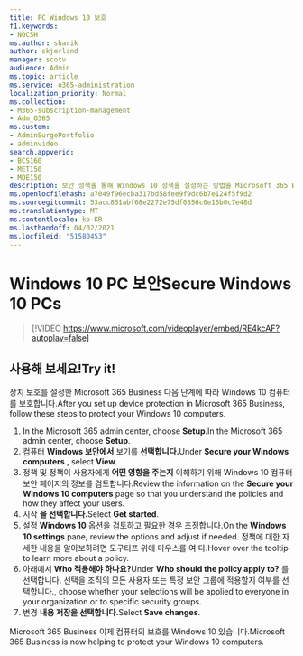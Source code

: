 ```yaml
---
title: PC Windows 10 보호
f1.keywords:
- NOCSH
ms.author: sharik
author: skjerland
manager: scotv
audience: Admin
ms.topic: article
ms.service: o365-administration
localization_priority: Normal
ms.collection:
- M365-subscription-management
- Adm_O365
ms.custom:
- AdminSurgePortfolio
- adminvideo
search.appverid:
- BCS160
- MET150
- MOE150
description: 보안 정책을 통해 Windows 10 정책을 설정하는 방법을 Microsoft 365 Business Premium.
ms.openlocfilehash: a7049f96ecba317bd58fee9f9dc6b7e124f5f9d2
ms.sourcegitcommit: 53acc851abf68e2272e75df0856c0e16b0c7e48d
ms.translationtype: MT
ms.contentlocale: ko-KR
ms.lasthandoff: 04/02/2021
ms.locfileid: "51580453"
---
```

# <a name="secure-windows-10-pcs"></a><span data-ttu-id="c6417-103">Windows 10 PC 보안</span><span class="sxs-lookup"><span data-stu-id="c6417-103">Secure Windows 10 PCs</span></span>

> [!VIDEO https://www.microsoft.com/videoplayer/embed/RE4kcAF?autoplay=false]
 
## <a name="try-it"></a><span data-ttu-id="c6417-104">사용해 보세요!</span><span class="sxs-lookup"><span data-stu-id="c6417-104">Try it!</span></span>  

<span data-ttu-id="c6417-105">장치 보호를 설정한 Microsoft 365 Business 다음 단계에 따라 Windows 10 컴퓨터를 보호합니다.</span><span class="sxs-lookup"><span data-stu-id="c6417-105">After you set up device protection in Microsoft 365 Business, follow these steps to protect your Windows 10 computers.</span></span>

1. <span data-ttu-id="c6417-106">In the Microsoft 365 admin center, choose **Setup**.</span><span class="sxs-lookup"><span data-stu-id="c6417-106">In the Microsoft 365 admin center, choose  **Setup**.</span></span>
2. <span data-ttu-id="c6417-107">컴퓨터 **Windows 보안에서** 보기를 **선택합니다.**</span><span class="sxs-lookup"><span data-stu-id="c6417-107">Under  **Secure your Windows computers** , select  **View**.</span></span>
3. <span data-ttu-id="c6417-108">정책 및 정책이 사용자에게 **어떤 영향을 주는지** 이해하기 위해 Windows 10 컴퓨터 보안 페이지의 정보를 검토합니다.</span><span class="sxs-lookup"><span data-stu-id="c6417-108">Review the information on the  **Secure your Windows 10 computers**  page so that you understand the policies and how they affect your users.</span></span>
4. <span data-ttu-id="c6417-109">시작 **을 선택합니다.**</span><span class="sxs-lookup"><span data-stu-id="c6417-109">Select  **Get started**.</span></span>
5. <span data-ttu-id="c6417-110">설정 **Windows 10** 옵션을 검토하고 필요한 경우 조정합니다.</span><span class="sxs-lookup"><span data-stu-id="c6417-110">On the  **Windows 10 settings**  pane, review the options and adjust if needed.</span></span> <span data-ttu-id="c6417-111">정책에 대한 자세한 내용을 알아보하려면 도구티프 위에 마우스를 여 다.</span><span class="sxs-lookup"><span data-stu-id="c6417-111">Hover over the tooltip to learn more about a policy.</span></span>
6. <span data-ttu-id="c6417-112">아래에서 **Who 적용해야 하나요?**</span><span class="sxs-lookup"><span data-stu-id="c6417-112">Under  **Who should the policy apply to?**</span></span> <span data-ttu-id="c6417-113">를 선택합니다. 선택을 조직의 모든 사용자 또는 특정 보안 그룹에 적용할지 여부를 선택합니다.</span><span class="sxs-lookup"><span data-stu-id="c6417-113">, choose whether your selections will be applied to everyone in your organization or to specific security groups.</span></span>
7. <span data-ttu-id="c6417-114">변경 **내용 저장을 선택합니다.**</span><span class="sxs-lookup"><span data-stu-id="c6417-114">Select  **Save changes**.</span></span>

<span data-ttu-id="c6417-115">Microsoft 365 Business 이제 컴퓨터의 보호를 Windows 10 있습니다.</span><span class="sxs-lookup"><span data-stu-id="c6417-115">Microsoft 365 Business is now helping to protect your Windows 10 computers.</span></span>